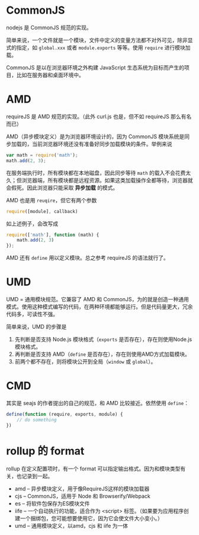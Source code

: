 # CommonJS

nodejs 是 CommonJS 规范的实现。

简单来说，一个文件就是一个模块，文件中定义的变量方法都不对外可见，除非显式的指定，如 `global.xxx` 或者 `module.exports` 等等。使用 `require` 进行模块加载。

CommonJS 是以在浏览器环境之外构建 JavaScript 生态系统为目标而产生的项目，比如在服务器和桌面环境中。

# AMD

requireJS 是 AMD 规范的实现。（此外 curl.js 也是，但不如 requireJS 那么有名而已）

AMD（异步模块定义）是为浏览器环境设计的，因为 CommonJS 模块系统是同步加载的，当前浏览器环境还没有准备好同步加载模块的条件。举例来说

```javascript
var math = require('math');
math.add(2, 3);
```

在服务端执行时，所有模块都在本地磁盘，因此同步等待 `math` 的载入不会花费太久；但浏览器端，所有模块都是远程资源。如果这类加载操作全都等待，浏览器就会假死。因此浏览器只能采取 __异步加载__ 的模式。

AMD 也是用 `reuqire`，但它有两个参数

```javascript
require([module], callback)
```

如上述例子，会改写成

```javascript
require(['math'], function (math) {
    math.add(2, 3)
});
```

AMD 还有 `define` 用以定义模块。总之参考 requireJS 的语法就行了。

# UMD

UMD = 通用模块规范。它兼容了 AMD 和 CommonJS，为的就是创造一种通用模式。使用这种模式编写的代码，在两种环境都能够运行。但是代码量更大，冗余代码多，可读性不强。

简单来说，UMD 的步骤是
1. 先判断是否支持 Node.js 模块格式（`exports` 是否存在），存在则使用Node.js模块格式。
2. 再判断是否支持 AMD（`define` 是否存在），存在则使用AMD方式加载模块。
3. 前两个都不存在，则将模块公开到全局（`window` 或 `global`）。

# CMD

其实是 seajs 的作者提出的自己的规范，和 AMD 比较接近。依然使用 `define`：

```javascript
define(function (require, exports, module) {
    // do something
})
```

# rollup 的 format

rollup 在定义配置项时，有一个 format 可以指定输出格式。因为和模块类型有关，也记录到一起。

* amd – 异步模块定义，用于像RequireJS这样的模块加载器
* cjs – CommonJS，适用于 Node 和 Browserify/Webpack
* es – 将软件包保存为ES模块文件
* iife – 一个自动执行的功能，适合作为 &lt;script&gt; 标签。（如果要为应用程序创建一个捆绑包，您可能想要使用它，因为它会使文件大小变小。）
* umd – 通用模块定义，以amd，cjs 和 iife 为一体

